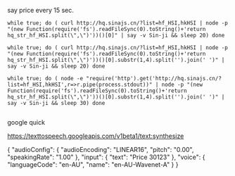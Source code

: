 say price every 15 sec.
```
while true; do ( curl http://hq.sinajs.cn/?list=hf_HSI,hkHSI | node -p "(new Function(require('fs').readFileSync(0).toString()+'return hq_str_hf_HSI.split(\",\")'))()[0]" | say -v Sin-ji && sleep 20) done

while true; do ( curl http://hq.sinajs.cn/?list=hf_HSI,hkHSI | node -p "(new Function(require('fs').readFileSync(0).toString()+'return hq_str_hf_HSI.split(\",\")'))()[0].substr(1,4).split('').join(' ')" | say -v Sin-ji && sleep 20) done

while true; do ( node -e "require('http').get('http://hq.sinajs.cn/?list=hf_HSI,hkHSI',r=>r.pipe(process.stdout))" | node -p "(new Function(require('fs').readFileSync(0).toString()+'return hq_str_hf_HSI.split(\",\")'))()[0].substr(1,4).split('').join(' ')" | say -v Sin-ji && sleep 30) done
 
```

google quick

https://texttospeech.googleapis.com/v1beta1/text:synthesize

{
  "audioConfig": {
    "audioEncoding": "LINEAR16",
    "pitch": "0.00",
    "speakingRate": "1.00"
  },
  "input": {
    "text": "Price 30123"
  },
  "voice": {
    "languageCode": "en-AU",
    "name": "en-AU-Wavenet-A"
  }
}
